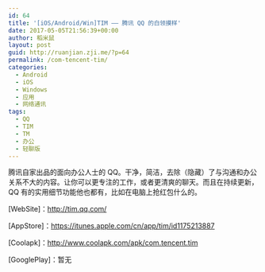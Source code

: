 ```yaml
---
id: 64
title: '[iOS/Android/Win]TIM —— 腾讯 QQ 的白领摸样'
date: 2017-05-05T21:56:39+00:00
author: 稻米鼠
layout: post
guid: http://ruanjian.zji.me/?p=64
permalink: /com-tencent-tim/
categories:
  - Android
  - iOS
  - Windows
  - 应用
  - 网络通讯
tags:
  - QQ
  - TIM
  - TM
  - 办公
  - 轻聊版
---
```

腾讯自家出品的面向办公人士的 QQ。干净，简洁，去除（隐藏）了与沟通和办公关系不大的内容。让你可以更专注的工作，或者更清爽的聊天。而且在持续更新，QQ 有的实用细节功能他也都有，比如在电脑上抢红包什么的。

[WebSite]：<http://tim.qq.com/>

[AppStore]：<https://itunes.apple.com/cn/app/tim/id1175213887>

[Coolapk]：<http://www.coolapk.com/apk/com.tencent.tim>

[GooglePlay]：暂无